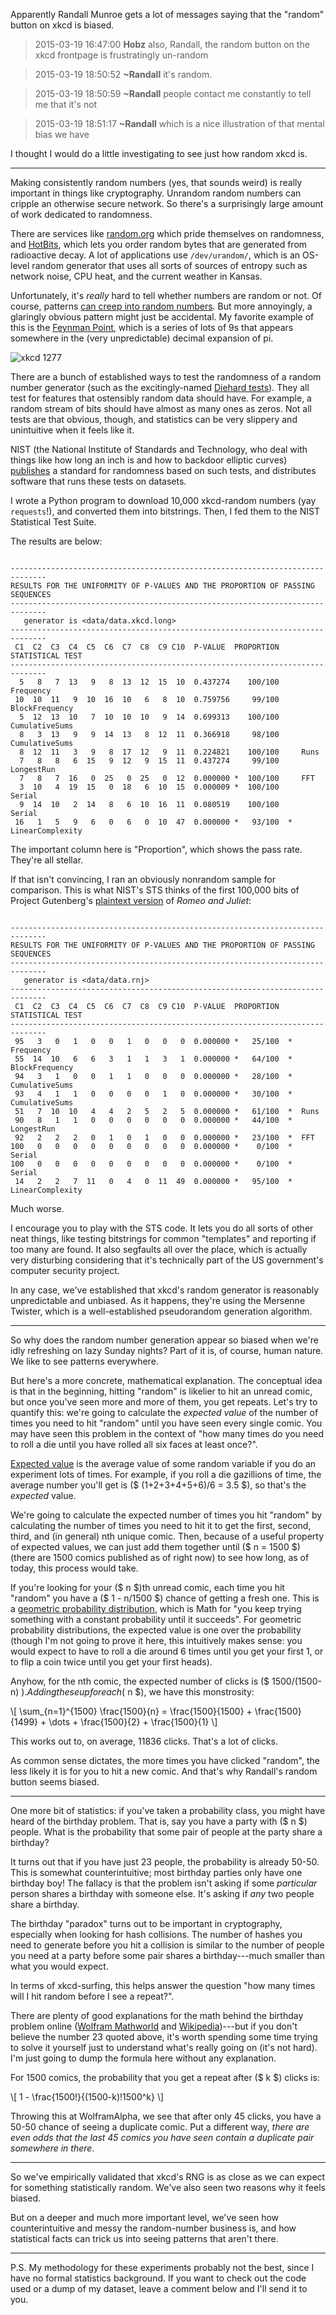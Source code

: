 Apparently Randall Munroe gets a lot of messages saying that the "random"
button on xkcd is biased.

> 2015-03-19 16:47:00    **Hobz**    also, Randall, the random button on the xkcd
> frontpage is frustratingly un-random

> 2015-03-19 18:50:52   **~Randall**    it's random.

> 2015-03-19 18:50:59   **~Randall**    people contact me constantly to tell me
> that it's not

> 2015-03-19 18:51:17   **~Randall**    which is a nice illustration of that mental
> bias we have

I thought I would do a little investigating to see just how random xkcd is.

---

Making consistently random numbers (yes, that sounds weird) is really important
in things like cryptography. Unrandom random numbers can cripple an otherwise
secure network. So there's a surprisingly large amount of work dedicated to
randomness.

There are services like [random.org](http://www.random.org) which pride
themselves on randomness, and [HotBits](http://www.fourmilab.ch/hotbits/),
which lets you order random bytes that are generated from radioactive decay. A
lot of applications use `/dev/urandom/`, which is an OS-level random generator
that uses all sorts of sources of entropy such as network noise, CPU heat, and
the current weather in Kansas.

Unfortunately, it's *really* hard to tell whether numbers are random or not.
Of course, patterns [can creep into random
numbers](http://boallen.com/random-numbers.html). But more annoyingly, a
glaringly obvious pattern might just be accidental. My favorite example of this
is the [Feynman Point](http://en.wikipedia.org/wiki/Feynman_point), which is a
series of lots of 9s that appears somewhere in the (very unpredictable) decimal
expansion of pi.

![xkcd 1277](http://imgs.xkcd.com/comics/ayn_random.png)

There are a bunch of established ways to test the randomness of a random number
generator (such as the excitingly-named [Diehard
tests](http://en.wikipedia.org/wiki/Diehard_tests)). They all test for features
that ostensibly random data should have. For example, a random stream of bits
should have almost as many ones as zeros. Not all tests are that obvious,
though, and statistics can be very slippery and unintuitive when it feels like
it.

NIST (the National Institute of Standards and Technology, who deal with things
like how long an inch is and how to backdoor elliptic curves)
[publishes](http://csrc.nist.gov/groups/ST/toolkit/rng/documentation_software.html)
a standard for randomness based on such tests, and distributes software that
runs these tests on datasets.

I wrote a Python program to download 10,000 xkcd-random numbers (yay
`requests`!), and converted them into bitstrings. Then, I fed them to the NIST
Statistical Test Suite.

The results are below:

```

------------------------------------------------------------------------------
RESULTS FOR THE UNIFORMITY OF P-VALUES AND THE PROPORTION OF PASSING SEQUENCES
------------------------------------------------------------------------------
   generator is <data/data.xkcd.long>
------------------------------------------------------------------------------
 C1  C2  C3  C4  C5  C6  C7  C8  C9 C10  P-VALUE  PROPORTION  STATISTICAL TEST
------------------------------------------------------------------------------
  5   8   7  13   9   8  13  12  15  10  0.437274    100/100     Frequency
 10  10  11   9  10  16  10   6   8  10  0.759756     99/100     BlockFrequency
  5  12  13  10   7  10  10  10   9  14  0.699313    100/100     CumulativeSums
  8   3  13   9   9  14  13   8  12  11  0.366918     98/100     CumulativeSums
  8  12  11   3   9   8  17  12   9  11  0.224821    100/100     Runs
  7   8   8   6  15   9  12   9  15  11  0.437274     99/100     LongestRun
  7   8   7  16   0  25   0  25   0  12  0.000000 *  100/100     FFT
  3  10   4  19  15   0  18   6  10  15  0.000009 *  100/100     Serial
  9  14  10   2  14   8   6  10  16  11  0.080519    100/100     Serial
 16   1   5   9   6   0   6   0  10  47  0.000000 *   93/100  *  LinearComplexity

```

The important column here is "Proportion", which shows the pass rate. They're
all stellar.

If that isn't convincing, I ran an obviously nonrandom sample for comparison.
This is what NIST's STS thinks of the first 100,000 bits of Project Gutenberg's
[plaintext version](http://www.gutenberg.org/dirs/etext98/2ws1610.txt) of
*Romeo and Juliet*:

```

------------------------------------------------------------------------------
RESULTS FOR THE UNIFORMITY OF P-VALUES AND THE PROPORTION OF PASSING SEQUENCES
------------------------------------------------------------------------------
   generator is <data/data.rnj>
------------------------------------------------------------------------------
 C1  C2  C3  C4  C5  C6  C7  C8  C9 C10  P-VALUE  PROPORTION  STATISTICAL TEST
------------------------------------------------------------------------------
 95   3   0   1   0   0   1   0   0   0  0.000000 *   25/100  *  Frequency
 55  14  10   6   6   3   1   1   3   1  0.000000 *   64/100  *  BlockFrequency
 94   3   1   0   0   1   1   0   0   0  0.000000 *   28/100  *  CumulativeSums
 93   4   1   1   0   0   0   0   1   0  0.000000 *   30/100  *  CumulativeSums
 51   7  10  10   4   4   2   5   2   5  0.000000 *   61/100  *  Runs
 90   8   1   1   0   0   0   0   0   0  0.000000 *   44/100  *  LongestRun
 92   2   2   2   0   1   0   1   0   0  0.000000 *   23/100  *  FFT
100   0   0   0   0   0   0   0   0   0  0.000000 *    0/100  *  Serial
100   0   0   0   0   0   0   0   0   0  0.000000 *    0/100  *  Serial
 14   2   2   7  11   0   4   0  11  49  0.000000 *   95/100  *  LinearComplexity

```

Much worse.

I encourage you to play with the STS code. It lets you do all sorts of other
neat things, like testing bitstrings for common "templates" and reporting if
too many are found. It also segfaults all over the place, which is actually
very disturbing considering that it's technically part of the US government's
computer security project.

In any case, we've established that xkcd's random generator is reasonably
unpredictable and unbiased. As it happens, they're using the Mersenne Twister,
which is a well-established pseudorandom generation algorithm.

---

So why does the random number generation appear so biased when we're idly
refreshing on lazy Sunday nights? Part of it is, of course, human nature. We
like to see patterns everywhere.

But here's a more concrete, mathematical explanation. The conceptual idea is
that in the beginning, hitting "random" is likelier to hit an unread comic, but
once you've seen more and more of them, you get repeats. Let's try to quantify
this: we're going to calculate the *expected value* of the number of times you
need to hit "random" until you have seen every single comic. You may have seen
this problem in the context of "how many times do you need to roll a die until
you have rolled all six faces at least once?".

[Expected value](http://en.wikipedia.org/wiki/Expected_value) is the average
value of some random variable if you do an experiment lots of times. For
example, if you roll a die gazillions of time, the average number you'll get is
($ (1+2+3+4+5+6)/6 = 3.5 $), so that's the *expected* value.

We're going to calculate the expected number of times you hit "random" by
calculating the number of times you need to hit it to get the first, second,
third, and (in general) nth unique comic. Then, because of a useful property of
expected values, we can just add them together until ($ n = 1500 $) (there are
1500 comics published as of right now) to see how long, as of today, this
process would take.

If you're looking for your ($ n $)th unread comic, each time you hit "random"
you have a ($ 1 - n/1500 $) chance of getting a fresh one. This is a [geometric
probability distribution](http://en.wikipedia.org/wiki/Geometric_distribution),
which is Math for "you keep trying something with a constant probability until
it succeeds".  For geometric probability distributions, the expected value is
one over the probability (though I'm not going to prove it here, this
intuitively makes sense: you would expect to have to roll a die around 6 times
until you get your first 1, or to flip a coin twice until you get your first
heads).

Anyhow, for the nth comic, the expected number of clicks is ($ 1500/(1500-n) $). Adding
these up for each ($ n $), we have this monstrosity:

\\[ \sum_{n=1}^{1500} \frac{1500}{n} = \frac{1500}{1500} + \frac{1500}{1499} + \dots + \frac{1500}{2} + \frac{1500}{1} \\]

This works out to, on average, 11836 clicks. That's a lot of clicks.

As common sense dictates, the more times you have clicked "random", the less
likely it is for you to hit a new comic. And that's why Randall's random button
seems biased.

---

One more bit of statistics: if you've taken a probability class, you might have
heard of the birthday problem. That is, say you have a party with ($ n $) people.
What is the probability that some pair of people at the party share a birthday?

It turns out that if you have just 23 people, the probability is already 50-50.
This is somewhat counterintuitive; most birthday parties only have one birthday
boy! The fallacy is that the problem isn't asking if some *particular* person
shares a birthday with someone else. It's asking if *any* two people share a
birthday.

The birthday "paradox" turns out to be important in cryptography, especially
when looking for hash collisions. The number of hashes you need to generate
before you hit a collision is similar to the number of people you need at a
party before some pair shares a birthday---much smaller than what you would
expect.

In terms of xkcd-surfing, this helps answer the question "how many times will I
hit random before I see a repeat?".

There are plenty of good explanations for the math behind the birthday problem
online ([Wolfram Mathworld](http://mathworld.wolfram.com/BirthdayProblem.html)
and [Wikipedia](http://en.wikipedia.org/wiki/Birthday_problem))---but if you
don't believe the number 23 quoted above, it's worth spending some time trying
to solve it yourself just to understand what's really going on (it's not hard).
I'm just going to dump the formula here without any explanation.

For 1500 comics, the probability that you get a repeat after ($ k $) clicks is:

\\[ 1 - \frac{1500!}{(1500-k)!1500^k} \\]

Throwing this at WolframAlpha, we see that after only 45 clicks, you have a
50-50 chance of seeing a duplicate comic. Put a different way, *there are even
odds that the last 45 comics you have seen contain a duplicate pair somewhere
in there*.

---

So we've empirically validated that xkcd's RNG is as close as we can expect for
something statistically random. We've also seen two reasons why it feels
biased.

But on a deeper and much more important level, we've seen how counterintuitive
and messy the random-number business is, and how statistical facts can trick us
into seeing patterns that aren't there.

---

P.S. My methodology for these experiments probably not the best, since I have
no formal statistics background. If you want to check out the code used or a
dump of my dataset, leave a comment below and I'll send it to you.
